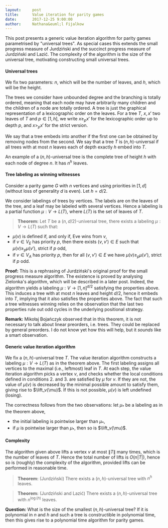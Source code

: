 ```yaml
---
layout:     post
title:      Value iteration for parity games
date:       2017-12-25 9:00:00
author:     Nathana&euml;l Fijalkow
---
```


<script type="text/x-mathjax-config">
MathJax.Hub.Config({
  TeX: {
    Macros: {
      lift: "{\\text{lift}}",
    }
  }
});
</script>

<p class="intro"><span class="dropcap">T</span>his post presents a generic value iteration algorithm for parity games
parametrised by "universal trees". As special cases this extends the small progress measure of Jurdzi&#324;ski 
and the succinct progress measure of Jurdzi&#324;ski and Lazi&#263;.
The complexity of the algorithm is the size of the universal tree, motivating constructing small universal trees.</p>

#### Universal trees

We fix two parameters: $n$, which will be the number of leaves, and $h$, which will be the height.

The trees we consider have unbounded degree and the branching is totally ordered, meaning that each node may have arbitrarily many children and the children of a node are totally ordered.
A tree is just the graphical representation of a lexicographic order on the leaves. For a tree $T$, $x,x'$ two leaves of $T$ and $p \in [1,h]$, 
we write $x \ge_p x'$ for the lexicographic order up to depth $p$, and $x >_p x'$ for the strict version.

We say that a tree embeds into another if the first one can be obtained by removing nodes from the second.
We say that a tree $T$ is $(n,h)$-universal if all trees with at most $n$ leaves each of depth exactly $h$ embed into $T$.

An example of a $(n,h$)-universal tree is the complete tree of height $h$ with each node of degree $n$. It has $n^h$ leaves.

#### Tree labeling as winning witnesses

Consider a parity game $G$ with $n$ vertices and using priorities in $[1,d]$ (without loss of generality $d$ is even).
Let $h = d/2$.

We consider labelings of trees by vertices. The labels are on the leaves of the tree, and a leaf may be labeled with several vertices.
Hence a labeling is a partial function $\mu : V \to L(T)$, where $L(T)$ is the set of leaves of $T$.

> **Theorem:** 
Let $T$ be a $(n,d/2)$-universal tree, there exists a labeling $\mu : V \to L(T)$ such that: 
* $\mu(v)$ is defined if, and only if, Eve wins from $v$,
* if $v \in V_E$ has priority $p$, then there exists $(v,v') \in E$ such that $\mu(v) \ge_p \mu(v')$, strict if $p$ odd,
* if $v \in V_A$ has priority $p$, then for all $(v,v') \in E$ we have $\mu(v) \ge_p \mu(v')$, strict if $p$ odd.

**Proof:**
This is a rephrasing of Jurdzi&#324;ski's original proof for the small progress measure algorithm.
The existence is proved by analysing Zielonka's algorithm, which will be described in a later post.
Indeed, the algorithm yields a labeling $\mu : V \to [1,n]^{d/2}$ satisfying the properties above. 
This induces a tree with at most $n$ leaves and height $d/2$, hence it embeds into $T$, implying that it also satisfies the properties above.
The fact that such a tree witnesses winning relies on the observation that the last two properties rule out odd cycles in the underlying positional strategy.


**Remark:**
Miko&#322;aj Boja&#324;czyk observed that in this theorem, it is not necessary to talk about linear preorders, i.e. trees. They could be replaced by general preorders.
I do not know yet how this will help, but it *sounds* like a smart observation.

#### Generic value iteration algorithm

We fix a $(n,h)$-universal tree $T$.
The value iteration algorithm constructs a labeling $\mu : V \to L(T)$ as in the theorem above.
The first labeling assigns all vertices to the maximal (i.e., leftmost) leaf in $T$.
At each step, the value iteration algorithm picks a vertex $v$, and checks whether the local conditions defined in conditions 2. and 3. are satisfied by $\mu$ for $v$.
If they are not, the value of $\mu(v)$ is decreased by the minimal possible amount to satisfy them, giving rise to $\lift_v(\mu)$.
If this is not possible, $\mu(v)$ is left undefined (losing).

The correctness follows from the two observations: let $\mu_*$ be a labeling as in the theorem above,
* the initial labeling is pointwise larger than $\mu_*$,
* if $\mu$ is pointwise larger than $\mu_*$, then so is $\lift_v(\mu)$.

#### Complexity

The algorithm given above lifts a vertex $v$ at most $\|T\|$ many times, which is the number of leaves of $T$.
Hence the total number of lifts is $O(n |T|)$, hence so is (roughly) the complexity of the algorithm, provided lifts can be performed in reasonable time.

> **Theorem:** (Jurdzi&#324;ski) 
There exists a $(n,h)$-universal tree with $n^h$ leaves.

> **Theorem:** (Jurdzi&#324;ski and Lazi&#263;)
There exists a $(n,h)$-universal tree with $n^{\log(h)}$ leaves.

**Question:** What is the size of the smallest $(n,h)$-universal tree? If it is polynomial in $n$ and $h$ and such a tree is constructible in polynomial time, 
then this gives rise to a polynomial time algorithm for parity games.
